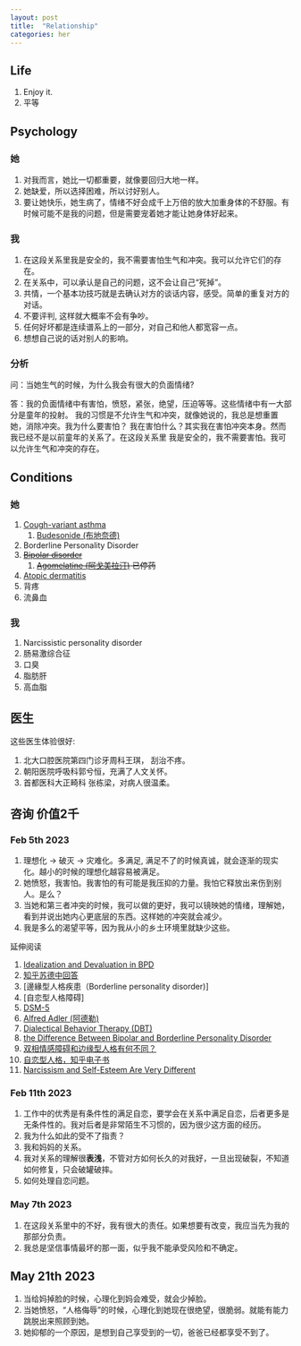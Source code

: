 ```yaml
---
layout: post
title:  "Relationship"
categories: her 
---
```

## Life
1. Enjoy it.
1. 平等

## Psychology 

### 她
1. 对我而言，她比一切都重要，就像要回归大地一样。
1. 她缺爱，所以选择困难，所以讨好别人。
1. 要让她快乐，她生病了，情绪不好会成千上万倍的放大加重身体的不舒服。有时候可能不是我的问题，但是需要宠着她才能让她身体好起来。

### 我
1. 在这段关系里我是安全的，我不需要害怕生气和冲突。我可以允许它们的存在。
1. 在关系中，可以承认是自己的问题，这不会让自己“死掉”。
1. 共情，一个基本功技巧就是去确认对方的谈话内容，感受。简单的重复对方的对话。
1. 不要评判, 这样就大概率不会有争吵。
1. 任何好坏都是连续谱系上的一部分，对自己和他人都宽容一点。
1. 想想自己说的话对别人的影响。

### 分析
问：当她生气的时候，为什么我会有很大的负面情绪?

答：我的负面情绪中有害怕，愤怒，紧张，绝望，压迫等等。这些情绪中有一大部分是童年的投射。
我的习惯是不允许生气和冲突，就像她说的，我总是想重置她，消除冲突。我为什么要害怕？
我在害怕什么？其实我在害怕冲突本身。然而我已经不是以前童年的关系了。在这段关系里
我是安全的，我不需要害怕。我可以允许生气和冲突的存在。

## Conditions 

### 她

1. [Cough-variant asthma][cva] 
    1. [Budesonide (布地奈德)][Budesonide]
1. Borderline Personality Disorder
1. ~~[Bipolar disorder][bipolar]~~
    1. ~~[Agomelatine (阿戈美拉汀)][Agomelatine] 已停药~~
1. [Atopic dermatitis][eczema]
1. 背疼
1. 流鼻血

### 我
1. Narcissistic personality disorder
1. 肠易激综合征
1. 口臭
1. 脂肪肝
1. 高血脂

[cva]: https://www.webmd.com/asthma/guide/cough-variant-asthma
[Budesonide]: https://en.wikipedia.org/wiki/Budesonide
[bipolar]: https://en.wikipedia.org/wiki/Bipolar_disorder 
[Agomelatine]: https://en.wikipedia.org/wiki/Agomelatine
[eczema]: https://www.mayoclinic.org/diseases-conditions/contact-dermatitis/symptoms-causes/syc-20352742


## 医生

这些医生体验很好:
1. 北大口腔医院第四门诊牙周科王琪， 刮治不疼。
1. 朝阳医院呼吸科郭兮恒，充满了人文关怀。
1. 首都医科大正畸科 张栋梁，对病人很温柔。

## 咨询 价值2千

### Feb 5th 2023
1. 理想化 -> 破灭 -> 灾难化。多满足, 满足不了的时候真诚，就会逐渐的现实化。越小的时候的理想化越容易被满足。
1. 她愤怒，我害怕。我害怕的有可能是我压抑的力量。我怕它释放出来伤到别人。是么？
1. 当她和第三者冲突的时候，我可以做的更好，我可以镜映她的情绪，理解她，看到并说出她内心更底层的东西。这样她的冲突就会减少。
1. 我是多么的渴望平等，因为我从小的乡土环境里就缺少这些。

延伸阅读
1. [Idealization and Devaluation in BPD](https://www.verywellmind.com/devaluation-and-idealization-in-bpd-425291)
1. [知乎苏德中回答](https://www.zhihu.com/question/27707005/answer/69792582)
1. [邊緣型人格疾患（Borderline personality disorder)]
1. [自恋型人格障碍]
1. [DSM-5](https://en.wikipedia.org/wiki/DSM-5)
1. [Alfred Adler (阿德勒)](https://en.wikipedia.org/wiki/Alfred_Adler)
1. [Dialectical Behavior Therapy (DBT)](https://my.clevelandclinic.org/health/treatments/22838-dialectical-behavior-therapy-dbt)
1. [the Difference Between Bipolar and Borderline Personality Disorder](https://healthmatters.nyp.org/understanding-difference-bipolar-borderline-personality-disorder/)
1. [双相情感障碍和边缘型人格有何不同？](https://www.zhihu.com/question/370141974)
1. [自恋型人格，知乎电子书](https://www.zhihu.com/market/album/933668753932181504/section/934801533915258880)
1. [Narcissism and Self-Esteem Are Very Different](https://blogs.scientificamerican.com/beautiful-minds/narcissism-and-self-esteem-are-very-different/)

### Feb 11th 2023
1. 工作中的优秀是有条件性的满足自恋，要学会在关系中满足自恋，后者更多是无条件性的。我对后者是非常陌生不习惯的，因为很少这方面的经历。
1. 我为什么如此的受不了指责？
1. 我和妈妈的关系。
1. 我对关系的理解很**表浅**，不管对方如何长久的对我好，一旦出现破裂，不知道如何修复，只会破罐破摔。
1. 如何处理自恋问题。

### May 7th 2023
1. 在这段关系里中的不好，我有很大的责任。如果想要有改变，我应当先为我的那部分负责。
1. 我总是坚信事情最坏的那一面，似乎我不能承受风险和不确定。

## May 21th 2023
1. 当给妈掉脸的时候，心理化到妈会难受，就会少掉脸。
1. 当她愤怒，“人格侮辱”的时候，心理化到她现在很绝望，很脆弱。就能有能力跳脱出来照顾到她。
1. 她抑郁的一个原因，是想到自己享受到的一切，爸爸已经都享受不到了。

